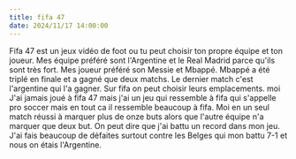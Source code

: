 ```yaml
---
title: fifa 47
date: 2024/11/17 14:00:00
---
```


Fifa 47 est un jeux vidéo de foot ou tu peut choisir ton propre équipe et ton joueur. Mes équipe préféré sont l'Argentine et le Real Madrid parce qu'ils sont très fort. Mes joueur préféré son Messie et Mbappé. Mbappé a été triplé en finale et a gagné que deux matchs. Le dernier match c'est l'argentine qui l'a gagner. Sur fifa on peut choisir leurs emplacements. moi J'ai jamais joué à fifa 47 mais j'ai un jeu qui ressemble à fifa qui s'appelle pro soccer mais en tout ca il ressemble beaucoup à fifa. Moi en un seul match réussi à marquer plus de onze buts alors que l'autre équipe n'a  marquer que deux but. On peut dire que j'ai battu un record dans mon jeu. J'ai fais beaucoup de défaites surtout contre les Belges qui  mon battu 7-1 et nous on étais l'Argentine.











 